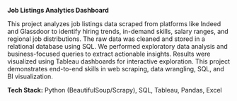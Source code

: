 **Job Listings Analytics Dashboard**

This project analyzes job listings data scraped from platforms like Indeed and Glassdoor to identify hiring trends, in-demand skills, salary ranges, and regional job distributions. The raw data was cleaned and stored in a relational database using SQL. We performed exploratory data analysis and business-focused queries to extract actionable insights. Results were visualized using Tableau dashboards for interactive exploration. This project demonstrates end-to-end skills in web scraping, data wrangling, SQL, and BI visualization.

**Tech Stack:** Python (BeautifulSoup/Scrapy), SQL, Tableau, Pandas, Excel

